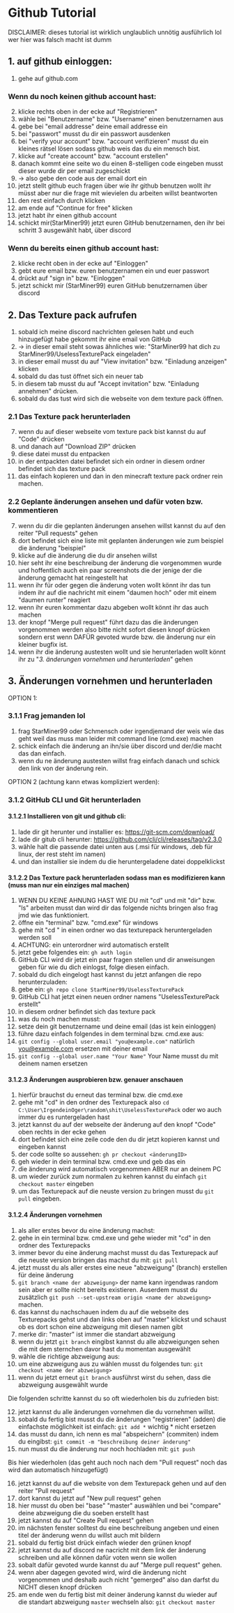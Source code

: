 # Github Tutorial

DISCLAIMER: dieses tutorial ist wirklich unglaublich unnötig ausführlich lol wer hier was falsch macht ist dumm

## 1. auf github einloggen:
1. gehe auf github.com

### Wenn du noch keinen github account hast:
2. klicke rechts oben in der ecke auf "Registrieren"
3. wähle bei "Benutzername" bzw. "Username" einen benutzernamen aus
4. gebe bei "email addresse" deine email addresse ein
5. bei "passwort" musst du dir ein passwort ausdenken
6. bei "verify your account" bzw. "account verifizieren" musst du ein kleines rätsel lösen sodass github weis das du ein mensch bist.
7. klicke auf "create account" bzw. "account erstellen"
8. danach kommt eine seite wo du einen 8-stelligen code eingeben musst dieser wurde dir per email zugeschickt
9. -> also gebe den code aus der email dort ein
10. jetzt stellt github euch fragen über wie ihr github benutzen wollt ihr müsst aber nur die frage mit wievielen du arbeiten willst beantworten 
11. den rest einfach durch klicken
12. am ende auf "Continue for free" klicken 
13. jetzt habt ihr einen github account
14. schickt mir(StarMiner99) jetzt euren GitHub benutzernamen, den ihr bei schritt 3 ausgewählt habt, über discord

### Wenn du bereits einen github account hast:
2. klicke recht oben in der ecke auf "Einloggen"
3. gebt eure email bzw. euren benutzernamen ein und euer passwort
4. drückt auf "sign in" bzw. "Einloggen"
5. jetzt schickt mir (StarMiner99) euren GitHub benutzernamen über discord

## 2. Das Texture pack aufrufen

1. sobald ich meine discord nachrichten gelesen habt und euch hinzugefügt habe gekommt ihr eine email von GitHub
2. -> in dieser email steht sowas ähnliches wie: "StarMiner99 hat dich zu StarMiner99/UselessTexturePack eingeladen"
3. in dieser email musst du auf "View invitation" bzw. "Einladung anzeigen" klicken
4. sobald du das tust öffnet sich ein neuer tab 
5. in diesem tab musst du auf "Accept invitation" bzw. "Einladung annehmen" drücken.
6. sobald du das tust wird sich die webseite von dem texture pack öffnen.

### 2.1 Das Texture pack herunterladen
7. wenn du auf dieser webseite vom texture pack bist kannst du auf "Code" drücken
8. und danach auf "Download ZIP" drücken
9. diese datei musst du entpacken
10. in der entpackten datei befindet sich ein ordner in diesem ordner befindet sich das texture pack
11. das einfach kopieren und dan in den minecraft texture pack ordner rein machen.

### 2.2 Geplante änderungen ansehen und dafür voten bzw. kommentieren
7. wenn du dir die geplanten änderungen ansehen willst kannst du auf den reiter "Pull requests" gehen
8. dort befindet sich eine liste mit geplanten änderungen wie zum beispiel die änderung "beispiel"
9. klicke auf die änderung die du dir ansehen willst
10. hier seht ihr eine beschreibung der änderung die vorgenommen wurde und hoffentlich auch ein paar screenshots die der jenige der die änderung gemacht hat reingestellt hat
11. wenn ihr für oder gegen die änderung voten wollt könnt ihr das tun indem ihr auf die nachricht mit einem "daumen hoch" oder mit einem "daumen runter" reagiert
12. wenn ihr euren kommentar dazu abgeben wollt könnt ihr das auch machen
13. der knopf "Merge pull request" führt dazu das die änderungen vorgenommen werden also bitte nicht sofort diesen knopf drücken sondern erst wenn DAFÜR gevoted wurde bzw. die änderung nur ein kleiner bugfix ist.
14. wenn ihr die änderung austesten wollt und sie herunterladen wollt könnt ihr zu "*3. änderungen vornehmen und herunterladen*" gehen

## 3. Änderungen vornehmen und herunterladen

OPTION 1:
### 3.1.1 Frag jemanden lol
1. frag StarMiner99 oder Schmensch oder irgendjemand der weis wie das geht weil das muss man leider mit command line (cmd.exe) machen
2. schick einfach die änderung an ihn/sie über discord und der/die macht das dan einfach.
3. wenn du ne änderung austesten willst frag einfach danach und schick den link von der änderung rein.

OPTION 2 (achtung kann etwas kompliziert werden):
### 3.1.2 GitHub CLI und Git herunterladen
#### 3.1.2.1 Installieren von git und github cli:
1. lade dir git herunter und installier es: https://git-scm.com/download/
2. lade dir gitub cli herunter: https://github.com/cli/cli/releases/tag/v2.3.0
3. wähle halt die passende datei unten aus (.msi für windows, .deb für linux, der rest steht im namen)
4. und dan installier sie indem du die heruntergeladene datei doppelklickst

#### 3.1.2.2 Das Texture pack herunterladen sodass man es modifizieren kann (muss man nur ein einziges mal machen)
1. WENN DU KEINE AHNUNG HAST WIE DU mit "cd" und mit "dir" bzw. "ls" arbeiten musst dan wird dir das folgende nichts bringen also frag jmd wie das funktioniert.
2. öffne ein "terminal" bzw. "cmd.exe" für windows 
3. gehe mit "cd <dateipdaf>" in einen ordner wo das texturepack heruntergeladen werden soll
4. ACHTUNG: ein unterordner wird automatisch erstellt
5. jetzt gebe folgendes ein: `gh auth login`
6. GitHub CLI wird dir jetzt ein paar fragen stellen und dir anweisungen geben für wie du dich einlogst, folge diesen einfach.
7. sobald du dich eingelogt hast kannst du jetzt anfangen die repo herunterzuladen:
8. gebe ein: `gh repo clone StarMiner99/UselessTexturePack`
9. GitHub CLI hat jetzt einen neuen ordner namens "UselessTexturePack erstellt"
10. in diesem ordner befindet sich das texture pack
11. was du noch machen musst:
12. setze dein git benutzername und deine email (das ist kein einloggen)
13. führe dazu einfach folgendes in dem terminal bzw. cmd.exe aus:
14. `git config --global user.email "you@example.com"` natürlich you@example.com ersetzen mit deiner email
15. `git config --global user.name "Your Name"` Your Name musst du mit deinem namen ersetzen

#### 3.1.2.3 Änderungen ausprobieren bzw. genauer anschauen
1. hierfür brauchst du erneut das terminal bzw. die cmd.exe
2. gehe mit "cd" in den ordner des Texturepack also `cd C:\User\IrgendeinOger\random\shit\UselessTexturePack` oder wo auch immer du es runtergeladen hast
3. jetzt kannst du auf der webseite der änderung auf den knopf "Code" oben rechts in der ecke gehen
4. dort befindet sich eine zeile code den du dir jetzt kopieren kannst und eingeben kannst
5. der code sollte so aussehen: `gh pr checkout <änderungID>`
6. geh wieder in dein terminal bzw. cmd.exe und geb das ein
7. die änderung wird automatisch vorgenommen ABER nur an deinem PC
8. um wieder zurück zum normalen zu kehren kannst du einfach `git checkout master` eingeben
9. um das Texturepack auf die neuste version zu bringen musst du `git pull` eingeben.
  
#### 3.1.2.4 Änderungen vornehmen
1. als aller erstes bevor du eine änderung machst:
2. gehe in ein terminal bzw. cmd.exe und gehe wieder mit "cd" in den ordner des Texturepacks
3. immer bevor du eine änderung machst musst du das Texturepack auf die neuste version bringen das machst du mit: `git pull`
4. jetzt musst du als aller erstes eine neue "abzweigung" (branch) erstellen für deine änderung
5. `git branch <name der abzweigung>` der name kann irgendwas random sein aber er sollte nicht bereits existieren. Auserdem musst du zusätzlich `git push --set-upstream origin <name der abzweigung>` machen.
6. das kannst du nachschauen indem du auf die webseite des Texturepacks gehst und dan links oben auf "master" klickst und schaust ob es dort schon eine abzweigung mit diesen namen gibt
7. merke dir: "master" ist immer die standart abzweigung
8. wenn du jetzt `git branch` eingibst kannst du alle abzweigungen sehen die mit dem sternchen davor hast du momentan ausgewählt
9. wähle die richtige abzweigung aus: 
10. um eine abzweigung aus zu wählen musst du folgendes tun: `git checkout <name der abzweigung>`
11. wenn du jetzt erneut `git branch` ausführst wirst du sehen, dass die abzweigung ausgewählt wurde

Die folgenden schritte kannst du so oft wiederholen bis du zufrieden bist:

12. jetzt kannst du alle änderungen vornehmen die du vornehmen willst.
13. sobald du fertig bist musst du die änderungen "registrieren" (adden) die einfachste möglichkeit ist einfach: `git add *` wichtig * nicht ersetzen
14. das musst du dann, ich nenn es mal "abspeichern" (commiten) indem du eingibst: `git commit -m "beschreibung deiner änderung"`
15. nun musst du die änderung nur noch hochladen mit: `git push`

Bis hier wiederholen (das geht auch noch nach dem "Pull request" noch das wird dan automatisch hinzugefügt)

16. jetzt kannst du auf die website von dem Texturepack gehen und auf den reiter "Pull request"
17. dort kannst du jetzt auf "New pull request" gehen
18. hier musst du oben bei "base" "master" auswählen und bei "compare" deine abzweigung die du soeben erstellt hast
19. jetzt kannst du auf "Create Pull request" gehen
20. im nächsten fenster solltest du eine beschreibung angeben und einen titel der änderung wenn du willst auch mit bildern
21. sobald du fertig bist drück einfach wieder den grünen knopf
22. jetzt kannst du auf discord ne nacricht mit dem link der änderung schreiben und alle können dafür voten wenn sie wollen
23. sobalt dafür gevoted wurde kannst du auf "Merge pull request" gehen.
24. wenn aber dagegen gevoted wird, wird die änderung nicht vorgenommen und deshalb auch nicht "gemerged" also dan darfst du NICHT diesen knopf drücken
25. am ende wen du fertig bist mit deiner änderung kannst du wieder auf die standart abzweigung `master` wechseln also: `git checkout master`
  
